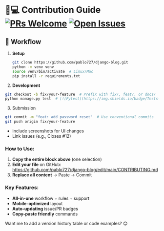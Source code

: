 # 🧑💻 Contribution Guide [![PRs Welcome](https://img.shields.io/badge/PRs-Welcome-brightgreen?logo=github)](https://github.com/pablo727/django-blog/pulls) [![Open Issues](https://img.shields.io/github/issues/pablo727/django-blog?color=blue)](https://github.com/pablo727/django-blog/issues)

## 🚀 Workflow
1. **Setup**  
   ```bash
   git clone https://github.com/pablo727/django-blog.git
   python -m venv venv
   source venv/bin/activate  # Linux/Mac
   pip install -r requirements.txt

2. **Development**
```bash
git checkout -b fix/your-feature  # Prefix with fix/, feat/, or docs/
python manage.py test  # [![Pytest](https://img.shields.io/badge/Tests-Passing-green?logo=pytest)](tests/)
```
3. Submission
```bash
git commit -m "feat: add password reset"  # Use conventional commits
git push origin fix/your-feature
```
- Include screenshots for UI changes
- Link issues (e.g., Closes #12)


### How to Use:
1. **Copy the entire block above** (one selection)
2. **Edit your file** on GitHub:  
   https://github.com/pablo727/django-blog/edit/main/CONTRIBUTING.md
3. **Replace all content** → Paste → Commit

### Key Features:
- **All-in-one** workflow + rules + support
- **Mobile-optimized** layout
- **Auto-updating** issue/PR badges
- **Copy-paste friendly** commands

Want me to add a version history table or code examples? 😊
